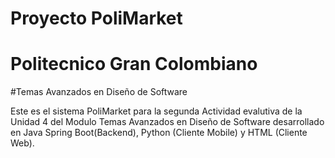 # Proyecto PoliMarket
# Politecnico Gran Colombiano
#Temas Avanzados en Diseño de Software

Este es el sistema PoliMarket para la segunda Actividad evalutiva de la Unidad 4 del Modulo Temas Avanzados en Diseño de Software desarrollado en Java Spring Boot(Backend), Python (Cliente Mobile) y HTML (Cliente Web).
